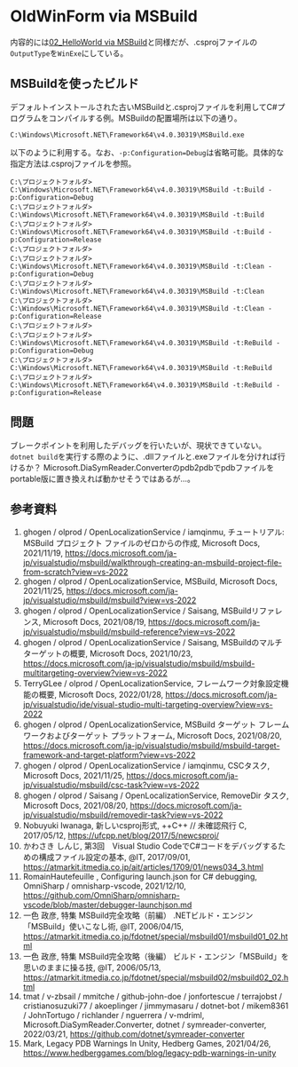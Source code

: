 # OldWinForm via MSBuild

内容的には[02_HelloWorld via MSBuild](../02_HelloWorld_via_MSBuild/README.md)と同様だが、.csprojファイルの`OutputType`を`WinExe`にしている。

## MSBuildを使ったビルド

デフォルトインストールされた古いMSBuildと.csprojファイルを利用してC#プログラムをコンパイルする例。MSBuildの配置場所は以下の通り。

`C:\Windows\Microsoft.NET\Framework64\v4.0.30319\MSBuild.exe`

以下のように利用する。なお、`-p:Configuration=Debug`は省略可能。具体的な指定方法は.csprojファイルを参照。

```shell
C:\プロジェクトフォルダ> C:\Windows\Microsoft.NET\Framework64\v4.0.30319\MSBuild -t:Build -p:Configuration=Debug
C:\プロジェクトフォルダ> C:\Windows\Microsoft.NET\Framework64\v4.0.30319\MSBuild -t:Build
C:\プロジェクトフォルダ> C:\Windows\Microsoft.NET\Framework64\v4.0.30319\MSBuild -t:Build -p:Configuration=Release
C:\プロジェクトフォルダ> 
C:\プロジェクトフォルダ> C:\Windows\Microsoft.NET\Framework64\v4.0.30319\MSBuild -t:Clean -p:Configuration=Debug
C:\プロジェクトフォルダ> C:\Windows\Microsoft.NET\Framework64\v4.0.30319\MSBuild -t:Clean
C:\プロジェクトフォルダ> C:\Windows\Microsoft.NET\Framework64\v4.0.30319\MSBuild -t:Clean -p:Configuration=Release
C:\プロジェクトフォルダ> 
C:\プロジェクトフォルダ> C:\Windows\Microsoft.NET\Framework64\v4.0.30319\MSBuild -t:ReBuild -p:Configuration=Debug
C:\プロジェクトフォルダ> C:\Windows\Microsoft.NET\Framework64\v4.0.30319\MSBuild -t:ReBuild
C:\プロジェクトフォルダ> C:\Windows\Microsoft.NET\Framework64\v4.0.30319\MSBuild -t:ReBuild -p:Configuration=Release
```

## 問題

ブレークポイントを利用したデバッグを行いたいが、現状できていない。`dotnet build`を実行する際のように、.dllファイルと.exeファイルを分ければ行けるか？
Microsoft.DiaSymReader.Converterのpdb2pdbでpdbファイルをportable版に置き換えれば動かせそうではあるが…。

## 参考資料

1. ghogen / olprod / OpenLocalizationService / iamqinmu, チュートリアル: MSBuild プロジェクト ファイルのゼロからの作成, Microsoft Docs, 2021/11/19, <https://docs.microsoft.com/ja-jp/visualstudio/msbuild/walkthrough-creating-an-msbuild-project-file-from-scratch?view=vs-2022>
1. ghogen / olprod / OpenLocalizationService, MSBuild, Microsoft Docs, 2021/11/25, <https://docs.microsoft.com/ja-jp/visualstudio/msbuild/msbuild?view=vs-2022>
1. ghogen / olprod / OpenLocalizationService / Saisang, MSBuildリファレンス, Microsoft Docs, 2021/08/19, <https://docs.microsoft.com/ja-jp/visualstudio/msbuild/msbuild-reference?view=vs-2022>
1. ghogen / olprod / OpenLocalizationService / Saisang, MSBuildのマルチターゲットの概要, Microsoft Docs, 2021/10/23, <https://docs.microsoft.com/ja-jp/visualstudio/msbuild/msbuild-multitargeting-overview?view=vs-2022>
1. TerryGLee / olprod / OpenLocalizationService, フレームワーク対象設定機能の概要, Microsoft Docs, 2022/01/28, <https://docs.microsoft.com/ja-jp/visualstudio/ide/visual-studio-multi-targeting-overview?view=vs-2022>
1. ghogen / olprod / OpenLocalizationService, MSBuild ターゲット フレームワークおよびターゲット プラットフォーム, Microsoft Docs, 2021/08/20, <https://docs.microsoft.com/ja-jp/visualstudio/msbuild/msbuild-target-framework-and-target-platform?view=vs-2022>
1. ghogen / olprod / OpenLocalizationService / iamqinmu, CSCタスク, Microsoft Docs, 2021/11/25, <https://docs.microsoft.com/ja-jp/visualstudio/msbuild/csc-task?view=vs-2022>
1. ghogen / olprod / Saisang / OpenLocalizationService, RemoveDir タスク, Microsoft Docs, 2021/08/20, <https://docs.microsoft.com/ja-jp/visualstudio/msbuild/removedir-task?view=vs-2022>
1. Nobuyuki Iwanaga, 新しいcsproj形式,  ++C++ // 未確認飛行 C, 2017/05/12, <https://ufcpp.net/blog/2017/5/newcsproj/>
1. かわさき しんじ, 第3回　Visual Studio CodeでC#コードをデバッグするための構成ファイル設定の基本, @IT, 2017/09/01, <https://atmarkit.itmedia.co.jp/ait/articles/1709/01/news034_3.html>
1. RomainHautefeuille , Configuring launch.json for C# debugging, OmniSharp / omnisharp-vscode, 2021/12/10, <https://github.com/OmniSharp/omnisharp-vscode/blob/master/debugger-launchjson.md>
1. 一色 政彦, 特集 MSBuild完全攻略（前編） .NETビルド・エンジン「MSBuild」使いこなし術, @IT, 2006/04/15, <https://atmarkit.itmedia.co.jp/fdotnet/special/msbuild01/msbuild01_02.html>
1. 一色 政彦, 特集 MSBuild完全攻略（後編） ビルド・エンジン「MSBuild」を思いのままに操る技, @IT, 2006/05/13, <https://atmarkit.itmedia.co.jp/fdotnet/special/msbuild02/msbuild02_02.html>
1. tmat / v-zbsail / mmitche / github-john-doe / jonfortescue / terrajobst / cristianosuzuki77 / akoeplinger / jimmymasaru / dotnet-bot / mikem8361 / JohnTortugo / richlander / nguerrera / v-mdriml, Microsoft.DiaSymReader.Converter, dotnet / symreader-converter, 2022/03/21, <https://github.com/dotnet/symreader-converter>
1. Mark, Legacy PDB Warnings In Unity, Hedberg Games, 2021/04/26, <https://www.hedberggames.com/blog/legacy-pdb-warnings-in-unity>
